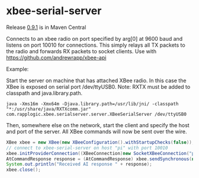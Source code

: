 # xbee-serial-server

Release [0.9.1](https://search.maven.org/#search%7Cga%7C1%7Ca%3A%22xbee-serial-server%22) is in Maven Central

Connects to an xbee radio on port specified by arg[0] at 9600 baud and listens on port 10010 for connections. This simply relays all TX packets to the radio and forwards RX packets to socket clients. Use with https://github.com/andrewrapp/xbee-api

Example:

Start the server on machine that has attached XBee radio. In this case the XBee is exposed on serial port /dev/ttyUSB0. Note: RXTX must be added to classpath and java.library.path.

```
java -Xms16m -Xmx64m -Djava.library.path=/usr/lib/jni/ -classpath "*:/usr/share/java/RXTXcomm.jar" com.rapplogic.xbee.serialserver.server.XBeeSerialServer /dev/ttyUSB0 
```

Then, somewhere else on the network, start the client and specify the host and port of the server. All XBee commands will now be sent over the wire.

```java  
XBee xbee = new XBee(new XBeeConfiguration().withStartupChecks(false));
// connect to xbee-serial-server on host "pi" with port 10010
xbee.initProviderConnection((XBeeConnection)new SocketXBeeConnection("pi", 10010));
AtCommandResponse response = (AtCommandResponse) xbee.sendSynchronous(new AtCommand("AI"));
System.out.println("Received AI response " + response);
xbee.close();
```
